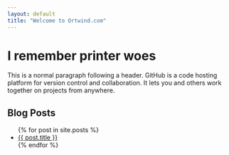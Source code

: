 ```yaml
---
layout: default
title: "Welcome to Ortwind.com"
---
```


# I remember printer woes

This is a normal paragraph following a header. GitHub is a code hosting platform for version control and collaboration. It lets you and others work together on projects from anywhere.

## Blog Posts

<ul>
  {% for post in site.posts %}
    <li>
      <a href="{{ post.url }}">{{ post.title }}</a>
    </li>
  {% endfor %}
</ul>
